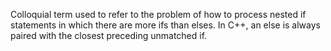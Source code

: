 Colloquial term used to refer to the problem of how to process nested if statements in which there are more ifs than elses. In C++, an else is always paired with the closest preceding unmatched if.
